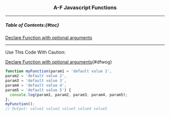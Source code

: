 <h3 align="center">A-F Javascript Functions</h3>

---

##### Table of Contents:{#toc}

[Declare Function with optional arguments](#dfwog)


---
Use This Code With Caution:

[Declare Function with optional arguments](#toc){#dfwog}
```javascript
function myFunction(param1 = 'default value 1',
param2 = 'default value 2',
param3 = 'default value 3',
param4 = 'default value 4',
param5 = 'default value 5') {
  console.log(param1, param2, param3, param4, param5);
};
myFunction();
// Output: value1 value2 value3 value4 value5
```